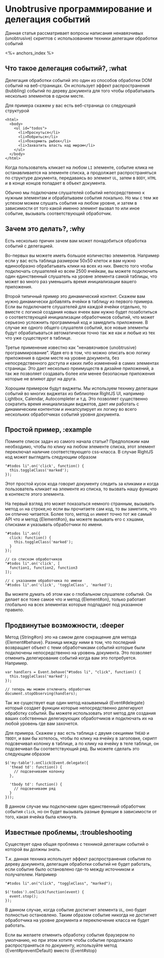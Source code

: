 # Unobtrusive программирование и делегация событий

Данная статья рассматривает вопросы написания ненавязчивых (unobtrusive)
скриптов с использованием техники делегации обработки событий

<%= anchors_index %>

## Что такое делегация событий?, :what

Делегация обработки событий это один из способов обработки DOM событий на
веб-страницах. Он использует эффект распространения (bubbling) событий по
дереву документа для того чтобы обрабатывать несколько элементов в одном
месте.

Для примера скажем у вас есть веб-страница со следующей структурой

    <html>
      <body>
        <ul id="todos">
          <li>Проснуться</li>
          <li>Побриться</li>
          <li>Покормить рыбок</li>
          <li>Захватить власть над миром</li>
        </ul>
      </body>
    </html>

Когда пользователь кликает на любом `LI` элементе, событие клика не 
останавливается на элементе списка, а продолжает распространяться по структуре
документа, передаваясь во элемент `UL`, затем в `BODY`, `HTML` и в конце
концов попадает в объект документа.

Обычно мы подключаем слушателей событий непосредственно к нужным элементам и
обрабатываем события локально. Но мы с тем же успехом можем слушать события
на любом уровне, и затем в зависимости от того какой именно элемент вызвал
то или иное событие, вызывать соответствующий обработчик.


## Зачем это делать?, :why

Есть несколько причин зачем вам может понадобиться обработка событий с
делегацией.

Во-первых вы можете иметь большое количество элементов. Например если у вас
есть таблица размером 50х50 клеток и вам нужно единообразно обрабатывать клики
на всех из них. Вместо того чтобы подключать слушателей ко всем 2500 ячейкам,
вы можете подключить один единственный слушатель на уровне элемента самой
таблицы, что может во много раз уменьшить время инициализации вашего 
приложения.

Второй типичный пример это динамический контент. Скажем вам нужно динамически
добавлять ячейки в таблицу из первого примера. Если вы подключаете слушателей
для каждой ячейки отдельно, то вместе с логикой создания новых ячеек вам нужно
будет позаботиться о соответствующей инициализации обработчиков событий, что
может серьезно усложнить программный код и замедлить приложение. В случае же
одного общего слушателя событий, все новые элементы будут обрабатываться
автоматически точно так же как и любые из тех что уже существуют в таблице.

Третье применение известно как "ненавязчивое (unobtrusive) 
программирование". Идея его в том, что можно описать всю логику приложения в 
одном месте на уровне документа, без непосредственного доступа и каких либо
изменений в самих элементах страницы. Это дает несколько преимуществ в дизайне
приложений, а так же позволяет создавать более или менее безопасные приложения
которые не влияют друг на друга.

Хорошим примером будут виджеты. Мы используем технику делегации событий во
многих виджетах из библиотеки RightJS UI, например Lightbox, Calendar,
Autocompleter и т.д. Это позволяет существенно сократить время инициализации
виджетов, дает им работать с динамическим контентом и инкапсулирует их логику
во всего нескольких обработчиках событий уровня документа.


## Простой пример, :example

Помните список задач из самого начала статьи? Предположим нам необходимо,
чтобы по клику на любом элементе списка, этот элемент переключал наличие
соответствующего css-класса. В случае RightJS код может выглядеть следующим
образом

    "#todos li".on('click', function() {
      this.toggleClass('marked');
    });

Этот простой кусок кода говорит документу следить за кликами и когда 
пользователь кликает на элементе из списка, то вызвать нашу функцию в 
контексте этого элемента.

На первый взгляд это может показаться немного странным, вызывать метод `on` на
строке,но если вы прочитаете сам код, то вы заметите, что он отлично читается.
Более того, метод `on` имеет точно тот же самый API что и метод {Element#on},
вы можете вызывать его с хэшами, списками и указывать обработчики по имени.

    "#todos li".on({
      click: function() {
        this.toggleClass('marked');
      }
    });
    
    // со списком обработчиков
    "#todos li".on('click', [
      function1, function2, function3
    ]);

    // с указанием обработчика по имени
    "#todos li".on('click', 'toggleClass', 'marked');

Вы можете думать об этом как о глобальном слушателе событий. Он делает все
тоже самое что и метод {Element#on}, только работает глобально на всех 
элементах которые подпадают под указанное правило.


## Продвинутые возможности, :deeper

Метод {String#on} это на самом деле сокращение для метода {Element#behave}.
Разница между ними в том, что последний возвращает объект с теми обработчиками
событий которые были подключены непосредственно на уровень документа. Это
позволяет отменить делегирование событий когда вам это потребуется. Например.

    var handlers = Event.behave("#todos li", "click", function() {
      this.toggleClass('marked');
    });
    
    // теперь мы можем отключить обработчик
    document.stopObserving(handlers);

Так же существует еще один метод называемый {Event#delegate} который создает
функции которые непосредственно делегируют обработку событий. Вы можете 
использовать этот метод для создания ваших собственных делегирующих 
обработчиков и подключать их на любой уровень где вам захочется.

Для примера. Скажем у вас есть таблица с двумя секциями `THEAD` и `TBODY`, и 
вам бы хотелось, чтобы по клику на ячейку в заголовке, скрипт подсвечивал 
колонку в таблице, а по клику на ячейку в теле таблице, он подсвечивал бы
соответствующий ряд. Вы можете сделать это следующим образом

    $('my-table').onClick(Event.delegate({
      'thead td': function() {
        // подсвечиваем колонку
      },
      
      'tbody td': function() {
        // подсвечиваем ряд
      }
    }));

В данном случае мы подключаем один единственный обработчик события `click`, но
он будет вызывать разные функции в зависимости от того, какая ячейка была
кликнута.


## Известные проблемы, :troubleshooting

Существует одна общая проблема с техникой делегации событий о которой вы 
должны знать.

Т.к. данная техника использует эффект распространения события по дереву 
документа, делегация обработки событий не будет работать, если событие было
остановлено где-то между источником и получателем. Например

    "#todos li".on("click", "toggleClass", "marked");
    
    $('todos').onClick(function(event) {
      event.stop();
    });

В данном случае, когда событие достигнет элемента `UL`, оно будет полностью
остановлено. Таким образом событие никогда не достигнет обработчика на уровне
документа и переключение класса не будет работать.

Если вы желаете отменить обработку события браузером по умолчанию, но при этом
хотите чтобы событие продолжало распространяться по документу, используйте
метод {Event#preventDefault} вместо {Event#stop}


